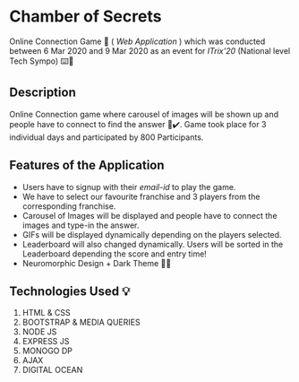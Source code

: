 # Chamber of Secrets

Online Connection Game :space_invader: ( *Web Application* ) which was conducted between 6 Mar 2020 and 9 Mar 2020 as an event for *ITrix'20* (National level Tech Sympo) :keyboard::tada:

## Description
Online Connection game where carousel of images will be shown up and people have to connect to find the answer :100::heavy_check_mark:. Game took place for 3 individual days and participated by 800 Participants.

## Features of the Application
* Users have to signup with their *email-id* to play the game.
* We have to select our favourite franchise and 3 players from the corresponding franchise.
* Carousel of Images will be displayed and people have to connect the images and type-in the answer.
* GIFs will be displayed dynamically depending on the players selected.
* Leaderboard will also changed dynamically. Users will be sorted in the Leaderboard depending the score and entry time!
* Neuromorphic Design + Dark Theme :black_heart::100:

## Technologies Used :bulb:
1. HTML & CSS
2. BOOTSTRAP & MEDIA QUERIES
3. NODE JS
4. EXPRESS JS
5. MONOGO DP
6. AJAX
7. DIGITAL OCEAN


